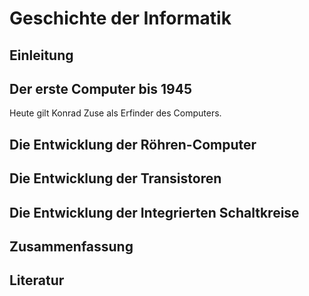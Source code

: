 # Geschichte der Informatik 

## Einleitung

## Der erste Computer bis 1945
Heute gilt Konrad Zuse als Erfinder des Computers.

## Die Entwicklung der Röhren-Computer

## Die Entwicklung der Transistoren 

## Die Entwicklung der Integrierten Schaltkreise

## Zusammenfassung

## Literatur
